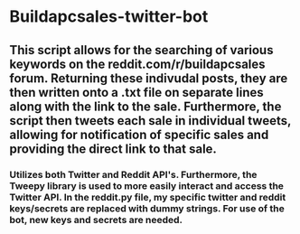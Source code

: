 # Buildapcsales-twitter-bot

## This script allows for the searching of various keywords on the reddit.com/r/buildapcsales forum. Returning these indivudal posts, they are then written onto a .txt file on separate lines along with the link to the sale. Furthermore, the script then tweets each sale in individual tweets, allowing for notification of specific sales and providing the direct link to that sale.

### Utilizes both Twitter and Reddit API's. Furthermore, the Tweepy library is used to more easily interact and access the Twitter API. In the reddit.py file, my specific twitter and reddit keys/secrets are replaced with dummy strings. For use of the bot, new keys and secrets are needed.

